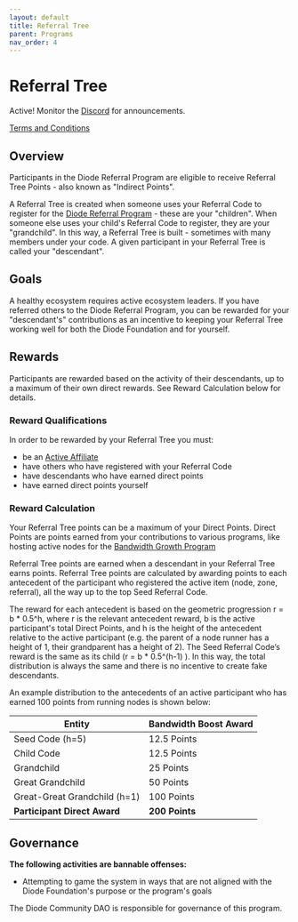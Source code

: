 ```yaml
---
layout: default
title: Referral Tree
parent: Programs
nav_order: 4
---
```


# Referral Tree

Active!  Monitor the [Discord](https://discord.gg/qdGCAKJdHs) for announcements.

[Terms and Conditions](/docs/programs/terms.html)

## Overview

Participants in the Diode Referral Program are eligible to receive Referral Tree Points - also known as "Indirect Points".

A Referral Tree is created when someone uses your Referral Code to register for the [Diode Referral Program](/docs/programs/ambassador_registration_program.html) - these are your "children".  When someone else uses your child's Referral Code to register, they are your "grandchild".  In this way, a Referral Tree is built - sometimes with many members under your code.  A given participant in your Referral Tree is called your "descendant".

## Goals

A healthy ecosystem requires active ecosystem leaders.  If you have referred others to the Diode Referral Program, you can be rewarded for your "descendant's" contributions as an incentive to keeping your Referral Tree working well for both the Diode Foundation and for yourself.

## Rewards

Participants are rewarded based on the activity of their descendants, up to a maximum of their own direct rewards.  See Reward Calculation below for details.

### Reward Qualifications

In order to be rewarded by your Referral Tree you must:

- be an [Active Affiliate](/docs/programs/diode_affiliate_program.html)
- have others who have registered with your Referral Code
- have descendants who have earned direct points
- have earned direct points yourself

### Reward Calculation

Your Referral Tree points can be a maximum of your Direct Points.  Direct Points are points earned from your contributions to various programs, like hosting active nodes for the [Bandwidth Growth Program](/docs/programs/bandwdith_growth_program.html)

Referral Tree points are earned when a descendant in your Referral Tree earns points.  Referral Tree points are calculated by awarding points to each antecedent of the participant who registered the active item (node, zone, referral), all the way up to the top Seed Referral Code.

The reward for each antecedent is based on the geometric progression r = b * 0.5^h,  where r is the relevant antecedent reward, b is the active participant's total Direct Points, and h is the height of the antecedent relative to the active participant (e.g. the parent of a node runner has a height of 1, their grandparent has a height of 2).  The Seed Referral Code’s reward is the same as its child (r = b * 0.5^(h-1) ). In this way, the total distribution is always the same and there is no incentive to create fake descendants.

An example distribution to the antecedents of an active participant who has earned 100 points from running nodes is shown below:

| Entity      | Bandwidth Boost Award |
| ----------- | ----------- |
| Seed Code (h=5) | 12.5 Points |
| Child Code | 12.5 Points |
| Grandchild | 25 Points |
| Great Grandchild | 50 Points |
| Great-Great Grandchild (h=1) | 100 Points |
| **Participant Direct Award** | **200 Points** |

## Governance

**The following activities are bannable offenses:**

* Attempting to game the system in ways that are not aligned with the Diode Foundation's purpose or the program's goals

The Diode Community DAO is responsible for governance of this program.  


  


